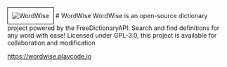 <img src="https://fontmeme.com/permalink/250321/d399aff590db2f941ede1356c39029b3.png" alt="WordWise" style="background-color:white; padding:10px; border:1px solid black;">
# WordWise
WordWise is an open-source dictionary project powered by the FreeDictionaryAPI. Search and find definitions for any word with ease! Licensed under GPL-3.0, this project is available for collaboration and modification

https://wordwise.playcode.io
